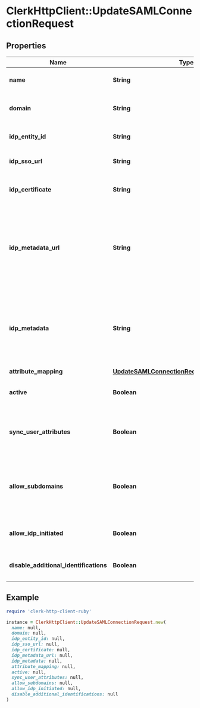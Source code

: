 # ClerkHttpClient::UpdateSAMLConnectionRequest

## Properties

| Name | Type | Description | Notes |
| ---- | ---- | ----------- | ----- |
| **name** | **String** | The name of the new SAML Connection | [optional] |
| **domain** | **String** | The domain to use for the new SAML Connection | [optional] |
| **idp_entity_id** | **String** | The entity id as provided by the IdP | [optional] |
| **idp_sso_url** | **String** | The SSO url as provided by the IdP | [optional] |
| **idp_certificate** | **String** | The x509 certificated as provided by the IdP | [optional] |
| **idp_metadata_url** | **String** | The URL which serves the IdP metadata. If present, it takes priority over the corresponding individual properties and replaces them | [optional] |
| **idp_metadata** | **String** | The XML content of the IdP metadata file. If present, it takes priority over the corresponding individual properties | [optional] |
| **attribute_mapping** | [**UpdateSAMLConnectionRequestAttributeMapping**](UpdateSAMLConnectionRequestAttributeMapping.md) |  | [optional] |
| **active** | **Boolean** | Activate or de-activate the SAML Connection | [optional] |
| **sync_user_attributes** | **Boolean** | Controls whether to update the user&#39;s attributes in each sign-in | [optional] |
| **allow_subdomains** | **Boolean** | Allow users with an email address subdomain to use this connection in order to authenticate | [optional] |
| **allow_idp_initiated** | **Boolean** | Enable or deactivate IdP-initiated flows | [optional] |
| **disable_additional_identifications** | **Boolean** | Enable or deactivate additional identifications | [optional] |

## Example

```ruby
require 'clerk-http-client-ruby'

instance = ClerkHttpClient::UpdateSAMLConnectionRequest.new(
  name: null,
  domain: null,
  idp_entity_id: null,
  idp_sso_url: null,
  idp_certificate: null,
  idp_metadata_url: null,
  idp_metadata: null,
  attribute_mapping: null,
  active: null,
  sync_user_attributes: null,
  allow_subdomains: null,
  allow_idp_initiated: null,
  disable_additional_identifications: null
)
```

